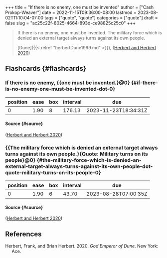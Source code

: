 +++
title = "If there is no enemy, one must be invented"
author = ["Cash Prokop-Weaver"]
date = 2022-11-15T09:36:00-08:00
lastmod = 2023-08-02T11:10:04-07:00
tags = ["quote", "quote"]
categories = ["quote"]
draft = false
slug = "ac25c22f-8025-4664-893d-ce98825c25c0"
+++

> If there is no enemy, one must be invented. The military force which is denied an external target always turns against its own people.
>
> [Dune]({{< relref "herbertDune1999.md" >}}), (<a href="#citeproc_bib_item_1">Herbert and Herbert 2020</a>)


## Flashcards {#flashcards}


### If there is no enemy, {{one must be invented.}@0} {#if-there-is-no-enemy-one-must-be-invented-dot-0}

| position | ease | box | interval | due                  |
|----------|------|-----|----------|----------------------|
| 0        | 1.90 | 8   | 176.13   | 2023-11-23T18:34:31Z |


#### Source {#source}

(<a href="#citeproc_bib_item_1">Herbert and Herbert 2020</a>)


### {{The military force which is denied an external target always turns against its own people.}{Quote: Military turns on its people}@0} {#the-military-force-which-is-denied-an-external-target-always-turns-against-its-own-people-dot-quote-military-turns-on-its-people-0}

| position | ease | box | interval | due                  |
|----------|------|-----|----------|----------------------|
| 0        | 1.90 | 6   | 43.70    | 2023-08-28T07:00:35Z |


#### Source {#source}

(<a href="#citeproc_bib_item_1">Herbert and Herbert 2020</a>)

## References

<style>.csl-entry{text-indent: -1.5em; margin-left: 1.5em;}</style><div class="csl-bib-body">
  <div class="csl-entry"><a id="citeproc_bib_item_1"></a>Herbert, Frank, and Brian Herbert. 2020. <i>God Emperor of Dune</i>. New York: Ace.</div>
</div>
